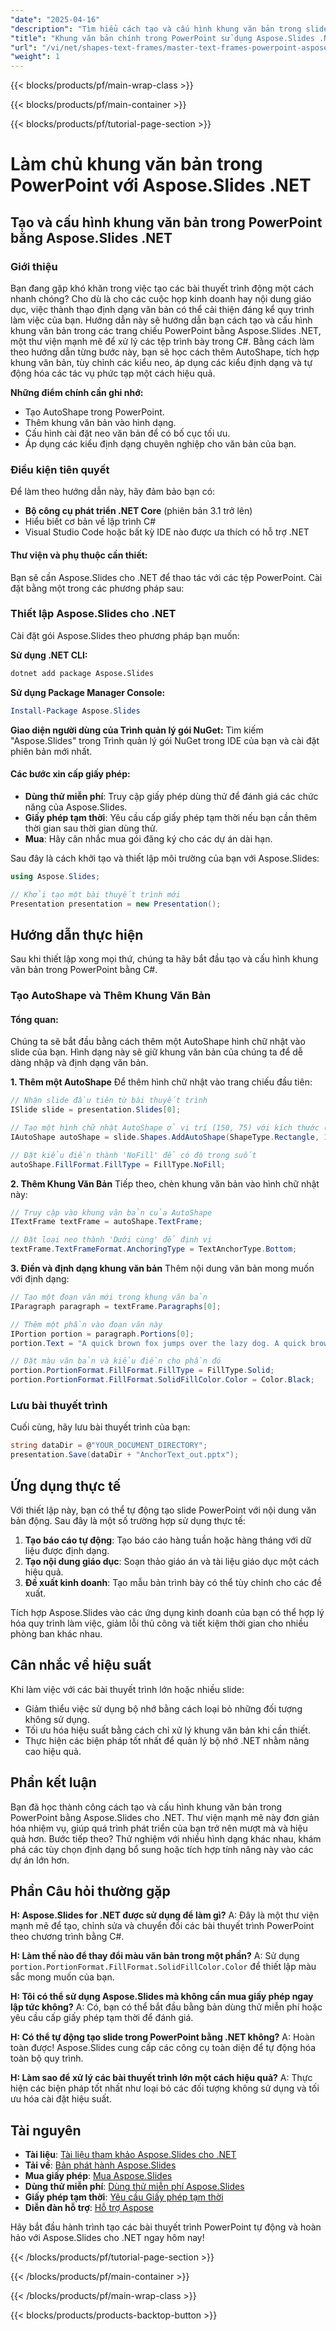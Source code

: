 ```yaml
---
"date": "2025-04-16"
"description": "Tìm hiểu cách tạo và cấu hình khung văn bản trong slide PowerPoint bằng Aspose.Slides .NET. Hướng dẫn này bao gồm mọi thứ từ việc thêm AutoShapes đến áp dụng các kiểu định dạng."
"title": "Khung văn bản chính trong PowerPoint sử dụng Aspose.Slides .NET để tự động hóa bài thuyết trình liền mạch"
"url": "/vi/net/shapes-text-frames/master-text-frames-powerpoint-aspose-slides-net/"
"weight": 1
---
```


{{< blocks/products/pf/main-wrap-class >}}

{{< blocks/products/pf/main-container >}}

{{< blocks/products/pf/tutorial-page-section >}}
# Làm chủ khung văn bản trong PowerPoint với Aspose.Slides .NET

## Tạo và cấu hình khung văn bản trong PowerPoint bằng Aspose.Slides .NET

### Giới thiệu
Bạn đang gặp khó khăn trong việc tạo các bài thuyết trình động một cách nhanh chóng? Cho dù là cho các cuộc họp kinh doanh hay nội dung giáo dục, việc thành thạo định dạng văn bản có thể cải thiện đáng kể quy trình làm việc của bạn. Hướng dẫn này sẽ hướng dẫn bạn cách tạo và cấu hình khung văn bản trong các trang chiếu PowerPoint bằng Aspose.Slides .NET, một thư viện mạnh mẽ để xử lý các tệp trình bày trong C#. Bằng cách làm theo hướng dẫn từng bước này, bạn sẽ học cách thêm AutoShape, tích hợp khung văn bản, tùy chỉnh các kiểu neo, áp dụng các kiểu định dạng và tự động hóa các tác vụ phức tạp một cách hiệu quả.

**Những điểm chính cần ghi nhớ:**
- Tạo AutoShape trong PowerPoint.
- Thêm khung văn bản vào hình dạng.
- Cấu hình cài đặt neo văn bản để có bố cục tối ưu.
- Áp dụng các kiểu định dạng chuyên nghiệp cho văn bản của bạn.

### Điều kiện tiên quyết
Để làm theo hướng dẫn này, hãy đảm bảo bạn có:
- **Bộ công cụ phát triển .NET Core** (phiên bản 3.1 trở lên)
- Hiểu biết cơ bản về lập trình C#
- Visual Studio Code hoặc bất kỳ IDE nào được ưa thích có hỗ trợ .NET

#### Thư viện và phụ thuộc cần thiết:
Bạn sẽ cần Aspose.Slides cho .NET để thao tác với các tệp PowerPoint. Cài đặt bằng một trong các phương pháp sau:

### Thiết lập Aspose.Slides cho .NET
Cài đặt gói Aspose.Slides theo phương pháp bạn muốn:

**Sử dụng .NET CLI:**
```bash
dotnet add package Aspose.Slides
```

**Sử dụng Package Manager Console:**
```powershell
Install-Package Aspose.Slides
```

**Giao diện người dùng của Trình quản lý gói NuGet:**
Tìm kiếm "Aspose.Slides" trong Trình quản lý gói NuGet trong IDE của bạn và cài đặt phiên bản mới nhất.

#### Các bước xin cấp giấy phép:
- **Dùng thử miễn phí**: Truy cập giấy phép dùng thử để đánh giá các chức năng của Aspose.Slides.
- **Giấy phép tạm thời**: Yêu cầu cấp giấy phép tạm thời nếu bạn cần thêm thời gian sau thời gian dùng thử.
- **Mua**: Hãy cân nhắc mua gói đăng ký cho các dự án dài hạn.

Sau đây là cách khởi tạo và thiết lập môi trường của bạn với Aspose.Slides:
```csharp
using Aspose.Slides;

// Khởi tạo một bài thuyết trình mới
Presentation presentation = new Presentation();
```

## Hướng dẫn thực hiện
Sau khi thiết lập xong mọi thứ, chúng ta hãy bắt đầu tạo và cấu hình khung văn bản trong PowerPoint bằng C#.

### Tạo AutoShape và Thêm Khung Văn Bản

#### Tổng quan:
Chúng ta sẽ bắt đầu bằng cách thêm một AutoShape hình chữ nhật vào slide của bạn. Hình dạng này sẽ giữ khung văn bản của chúng ta để dễ dàng nhập và định dạng văn bản.

**1. Thêm một AutoShape**
Để thêm hình chữ nhật vào trang chiếu đầu tiên:
```csharp
// Nhận slide đầu tiên từ bài thuyết trình
ISlide slide = presentation.Slides[0];

// Tạo một hình chữ nhật AutoShape ở vị trí (150, 75) với kích thước (350x350)
IAutoShape autoShape = slide.Shapes.AddAutoShape(ShapeType.Rectangle, 150, 75, 350, 350);

// Đặt kiểu điền thành 'NoFill' để có độ trong suốt
autoShape.FillFormat.FillType = FillType.NoFill;
```
**2. Thêm Khung Văn Bản**
Tiếp theo, chèn khung văn bản vào hình chữ nhật này:
```csharp
// Truy cập vào khung văn bản của AutoShape
ITextFrame textFrame = autoShape.TextFrame;

// Đặt loại neo thành 'Dưới cùng' để định vị
textFrame.TextFrameFormat.AnchoringType = TextAnchorType.Bottom;
```
**3. Điền và định dạng khung văn bản**
Thêm nội dung văn bản mong muốn với định dạng:
```csharp
// Tạo một đoạn văn mới trong khung văn bản
IParagraph paragraph = textFrame.Paragraphs[0];

// Thêm một phần vào đoạn văn này
IPortion portion = paragraph.Portions[0];
portion.Text = "A quick brown fox jumps over the lazy dog. A quick brown fox jumps over the lazy dog.";

// Đặt màu văn bản và kiểu điền cho phần đó
portion.PortionFormat.FillFormat.FillType = FillType.Solid;
portion.PortionFormat.FillFormat.SolidFillColor.Color = Color.Black;
```
### Lưu bài thuyết trình
Cuối cùng, hãy lưu bài thuyết trình của bạn:
```csharp
string dataDir = @"YOUR_DOCUMENT_DIRECTORY";
presentation.Save(dataDir + "AnchorText_out.pptx");
```
## Ứng dụng thực tế
Với thiết lập này, bạn có thể tự động tạo slide PowerPoint với nội dung văn bản động. Sau đây là một số trường hợp sử dụng thực tế:
1. **Tạo báo cáo tự động**: Tạo báo cáo hàng tuần hoặc hàng tháng với dữ liệu được định dạng.
2. **Tạo nội dung giáo dục**: Soạn thảo giáo án và tài liệu giáo dục một cách hiệu quả.
3. **Đề xuất kinh doanh**: Tạo mẫu bản trình bày có thể tùy chỉnh cho các đề xuất.

Tích hợp Aspose.Slides vào các ứng dụng kinh doanh của bạn có thể hợp lý hóa quy trình làm việc, giảm lỗi thủ công và tiết kiệm thời gian cho nhiều phòng ban khác nhau.
## Cân nhắc về hiệu suất
Khi làm việc với các bài thuyết trình lớn hoặc nhiều slide:
- Giảm thiểu việc sử dụng bộ nhớ bằng cách loại bỏ những đối tượng không sử dụng.
- Tối ưu hóa hiệu suất bằng cách chỉ xử lý khung văn bản khi cần thiết.
- Thực hiện các biện pháp tốt nhất để quản lý bộ nhớ .NET nhằm nâng cao hiệu quả.
## Phần kết luận
Bạn đã học thành công cách tạo và cấu hình khung văn bản trong PowerPoint bằng Aspose.Slides cho .NET. Thư viện mạnh mẽ này đơn giản hóa nhiệm vụ, giúp quá trình phát triển của bạn trở nên mượt mà và hiệu quả hơn. 
Bước tiếp theo? Thử nghiệm với nhiều hình dạng khác nhau, khám phá các tùy chọn định dạng bổ sung hoặc tích hợp tính năng này vào các dự án lớn hơn.
## Phần Câu hỏi thường gặp
**H: Aspose.Slides for .NET được sử dụng để làm gì?**
A: Đây là một thư viện mạnh mẽ để tạo, chỉnh sửa và chuyển đổi các bài thuyết trình PowerPoint theo chương trình bằng C#.

**H: Làm thế nào để thay đổi màu văn bản trong một phần?**
A: Sử dụng `portion.PortionFormat.FillFormat.SolidFillColor.Color` để thiết lập màu sắc mong muốn của bạn.

**H: Tôi có thể sử dụng Aspose.Slides mà không cần mua giấy phép ngay lập tức không?**
A: Có, bạn có thể bắt đầu bằng bản dùng thử miễn phí hoặc yêu cầu cấp giấy phép tạm thời để đánh giá.

**H: Có thể tự động tạo slide trong PowerPoint bằng .NET không?**
A: Hoàn toàn được! Aspose.Slides cung cấp các công cụ toàn diện để tự động hóa toàn bộ quy trình.

**H: Làm sao để xử lý các bài thuyết trình lớn một cách hiệu quả?**
A: Thực hiện các biện pháp tốt nhất như loại bỏ các đối tượng không sử dụng và tối ưu hóa cài đặt hiệu suất.
## Tài nguyên
- **Tài liệu**: [Tài liệu tham khảo Aspose.Slides cho .NET](https://reference.aspose.com/slides/net/)
- **Tải về**: [Bản phát hành Aspose.Slides](https://releases.aspose.com/slides/net/)
- **Mua giấy phép**: [Mua Aspose.Slides](https://purchase.aspose.com/buy)
- **Dùng thử miễn phí**: [Dùng thử miễn phí Aspose.Slides](https://releases.aspose.com/slides/net/)
- **Giấy phép tạm thời**: [Yêu cầu Giấy phép tạm thời](https://purchase.aspose.com/temporary-license/)
- **Diễn đàn hỗ trợ**: [Hỗ trợ Aspose](https://forum.aspose.com/c/slides/11)

Hãy bắt đầu hành trình tạo các bài thuyết trình PowerPoint tự động và hoàn hảo với Aspose.Slides cho .NET ngay hôm nay!

{{< /blocks/products/pf/tutorial-page-section >}}

{{< /blocks/products/pf/main-container >}}

{{< /blocks/products/pf/main-wrap-class >}}

{{< blocks/products/products-backtop-button >}}